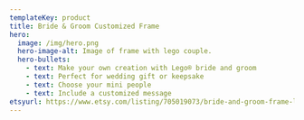 ```yaml
---
templateKey: product
title: Bride & Groom Customized Frame
hero:
  image: /img/hero.png
  hero-image-alt: Image of frame with lego couple.
  hero-bullets:
    - text: Make your own creation with Lego® bride and groom
    - text: Perfect for wedding gift or keepsake
    - text: Choose your mini people
    - text: Include a customized message
etsyurl: https://www.etsy.com/listing/705019073/bride-and-groom-frame-lego-wedding-gift
---
```

